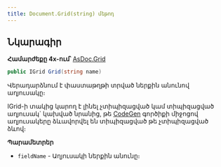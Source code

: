 ```yaml
---
title: Document.Grid(string) մեթոդ
---
```


## Նկարագիր

**Համարժեքը 4x-ում՝** [AsDoc.Grid](https://armsoft.github.io/as4x-docs/HTM/ProgrGuide/Functions/ASDOC/Grid.html)

```c#
public IGrid Grid(string name)
```

Վերադարձնում է փաստաթղթի տրված ներքին անունով աղյուսակը։

IGrid-ի տակից կարող է լինել չտիպիզացված կամ տիպիզացված աղյուսակ` կախված նրանից, թե [CodeGen](../../CodeGen/CodeGen.md) գործիքի միջոցով աղյուսակերը ձևավորվել են տիպիզացված թե չտիպիզացված ձևով։

**Պարամետրեր**

* `fieldName` - Աղյուսակի ներքին անունը։

